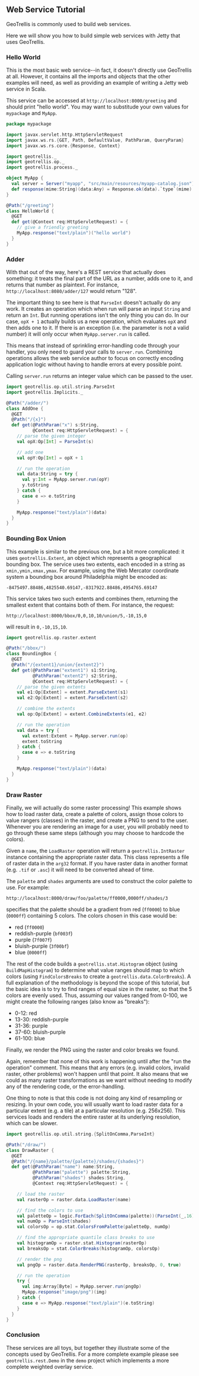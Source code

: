 ## Web Service Tutorial

GeoTrellis is commonly used to build web services.

Here we will show you how to build simple web services with Jetty that uses
GeoTrellis.

### Hello World

This is the most basic web service--in fact, it doesn't directly use GeoTrellis
at all. However, it contains all the imports and objects that the other
examples will need, as well as providing an example of writing a Jetty web
service in Scala.

This service can be accessed at `http://localhost:8000/greeting` and should
print "hello world". You may want to substitude your own values for `mypackage`
and `MyApp`.

```scala
package mypackage

import javax.servlet.http.HttpServletRequest
import javax.ws.rs.{GET, Path, DefaultValue, PathParam, QueryParam}
import javax.ws.rs.core.{Response, Context}

import geotrellis._
import geotrellis.op._
import geotrellis.process._

object MyApp {
  val server = Server("myapp", "src/main/resources/myapp-catalog.json")
  def response(mime:String)(data:Any) = Response.ok(data).`type`(mime).build()
}

@Path("/greeting")
class HelloWorld {
  @GET
  def get(@Context req:HttpServletRequest) = {
    // give a friendly greeting
    MyApp.response("text/plain")("hello world")
  }
}
```

### Adder

With that out of the way, here's a REST service that actually does something:
it treats the final part of the URL as a number, adds one to it, and returns
that number as plaintext. For instance, `http://localhost:8080/adder/127` would
return "128".

The important thing to see here is that `ParseInt` doesn't actually do any
work. It creates an operation which when run will parse an input `String` and
return an `Int`. But running operations isn't the only thing you can do. In our
case, `opX + 1` actually builds us a new operation, which evaluates `opX` and
then adds one to it. If there is an exception (i.e. the parameter is not a
valid number) it will only occur when `MyApp.server.run` is called.

This means that instead of sprinkling error-handling code through your handler,
you only need to guard your calls to `server.run`. Combining operations allows
the web service author to focus on correctly encoding application logic without
having to handle errors at every possible point.

Calling `server.run` returns an integer value which can be passed to the user.

```scala
import geotrellis.op.util.string.ParseInt
import geotrellis.Implicits._

@Path("/adder/")
class AddOne {
  @GET
  @Path("/{x}")
  def get(@PathParam("x") s:String,
          @Context req:HttpServletRequest) = {
    // parse the given integer
    val opX:Op[Int] = ParseInt(s)

    // add one
    val opY:Op[Int] = opX + 1

    // run the operation
    val data:String = try {
      val y:Int = MyApp.server.run(opY)
      y.toString
    } catch {
      case e => e.toString
    }

    MyApp.response("text/plain")(data)
  }
}
```

### Bounding Box Union

This example is similar to the previous one, but a bit more complicated: it
uses `geotrellis.Extent`, an object which represents a geographical bounding box.
The service uses two extents, each encoded in a string as
`xmin,ymin,xmax,ymax`. For example, using the Web Mercator coordinate system a
bounding box around Philadelphia might be encoded as:

`-8475497.88486,4825540.69147,-8317922.88486,4954765.69147`

This service takes two such extents and combines them, returning the smallest
extent that contains both of them. For instance, the request:

`http://localhost:8000/bbox/0,0,10,10/union/5,-10,15,0`

will result in `0,-10,15,10`.

```scala
import geotrellis.op.raster.extent

@Path("/bbox/")
class BoundingBox {
  @GET
  @Path("/{extent1}/union/{extent2}")
  def get(@PathParam("extent1") s1:String,
          @PathParam("extent2") s2:String,
          @Context req:HttpServletRequest) = {
    // parse the given extents
    val e1:Op[Extent] = extent.ParseExtent(s1)
    val e2:Op[Extent] = extent.ParseExtent(s2)

    // combine the extents
    val op:Op[Extent] = extent.CombineExtents(e1, e2)

    // run the operation
    val data = try {
      val extent:Extent = MyApp.server.run(op)
      extent.toString
    } catch {
      case e => e.toString
    }

    MyApp.response("text/plain")(data)
  }
}
```

### Draw Raster

Finally, we will actually do some raster processing! This example shows how to
load raster data, create a palette of colors, assign those colors to value
rangers (classes) in the raster, and create a PNG to send to the user. Whenever
you are rendering an image for a user, you will probably need to go through
these same steps (although you may choose to hardcode the colors). 

Given a `name`, the `LoadRaster` operation will return a `geotrellis.IntRaster`
instance containing the appropriate raster data. This class represents a file
of raster data in the `arg32` format. If you have raster data in another format
(e.g. `.tif` or `.asc`) it will need to be converted ahead of time.

The `palette` and `shades` arguments are used to construct the color palette to
use. For example:

`http://localhost:8000/draw/foo/palette/ff0000,0000ff/shades/3`

specifies that the palette should be a gradient from red (`ff0000`) to blue
(`0000ff`) containing 5 colors. The colors chosen in this case would be:

 * red (`ff0000`)
 * reddish-purple (`bf003f`)
 * purple (`7f007f`)
 * bluish-purple (`3f00bf`)
 * blue (`0000ff`)

The rest of the code builds a `geotrellis.stat.Histogram` object (using
`BuildMapHistogram`) to determine what value ranges should map to which colors
(using `FindColorsBreaks` to create a `geotrellis.data.ColorBreaks`). A full
explanation of the methodology is beyond the scope of this tutorial, but the
basic idea is to try to find ranges of equal size in the raster, so that the 5
colors are evenly used. Thus, assuming our values ranged from 0-100, we might
create the following ranges (also know as "breaks"): 

 * 0-12: red
 * 13-30: reddish-purple
 * 31-36: purple
 * 37-60: bluish-purple
 * 61-100: blue

Finally, we render the PNG using the raster and color breaks we found.

Again, remember that none of this work is happening until after the "run the
operation" comment. This means that any errors (e.g. invalid colors, invalid
raster, other problems) won't happen until that point. It also means that we
could as many raster transformations as we want without needing to modify any
of the rendering code, or the error-handling.   

One thing to note is that this code is not doing any kind of resampling or
resizing. In your own code, you will usually want to load raster data for a
particular extent (e.g. a tile) at a particular resolution (e.g. 256x256). This
services loads and renders the entire raster at its underlying resolution,
which can be slower.

```scala
import geotrellis.op.util.string.{SplitOnComma,ParseInt}

@Path("/draw/")
class DrawRaster {
  @GET
  @Path("/{name}/palette/{palette}/shades/{shades}")
  def get(@PathParam("name") name:String,
          @PathParam("palette") palette:String,
          @PathParam("shades") shades:String,
          @Context req:HttpServletRequest) = {

    // load the raster
    val rasterOp = raster.data.LoadRaster(name)

    // find the colors to use
    val paletteOp = logic.ForEach(SplitOnComma(palette))(ParseInt(_,16))
    val numOp = ParseInt(shades)
    val colorsOp = op.stat.ColorsFromPalette(paletteOp, numOp)

    // find the appropriate quantile class breaks to use
    val histogramOp = raster.stat.Histogram(rasterOp)
    val breaksOp = stat.ColorBreaks(histogramOp, colorsOp)

    // render the png
    val pngOp = raster.data.RenderPNG(rasterOp, breaksOp, 0, true)

    // run the operation
    try {
      val img:Array[Byte] = MyApp.server.run(pngOp)
      MyApp.response("image/png")(img)
    } catch {
      case e => MyApp.response("text/plain")(e.toString)
    }
  }
}
```

### Conclusion

These services are all toys, but together they illustrate some of the concepts
used by GeoTrellis. For a more complete example please see
`geotrellis.rest.Demo` in the `demo` project which implements a more complete
weighted overlay service.
